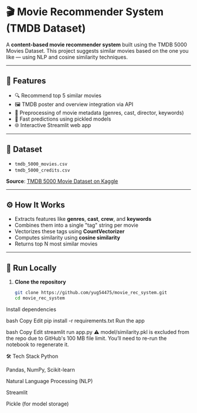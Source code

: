 # 🎬 Movie Recommender System (TMDB Dataset)

A **content-based movie recommender system** built using the TMDB 5000 Movies Dataset. This project suggests similar movies based on the one you like — using NLP and cosine similarity techniques.

---

## 📌 Features

- 🔍 Recommend top 5 similar movies
- 🖼️ TMDB poster and overview integration via API
- 🧠 Preprocessing of movie metadata (genres, cast, director, keywords)
- 💾 Fast predictions using pickled models
- 🌐 Interactive Streamlit web app

---

## 📂 Dataset

- `tmdb_5000_movies.csv`
- `tmdb_5000_credits.csv`

**Source**: [TMDB 5000 Movie Dataset on Kaggle](https://www.kaggle.com/datasets/tmdb/tmdb-movie-metadata)

---

## ⚙️ How It Works

- Extracts features like **genres**, **cast**, **crew**, and **keywords**
- Combines them into a single "tag" string per movie
- Vectorizes these tags using **CountVectorizer**
- Computes similarity using **cosine similarity**
- Returns top N most similar movies

---

## 🚀 Run Locally

1. **Clone the repository**
   ```bash
   git clone https://github.com/yug54475/movie_rec_system.git
   cd movie_rec_system
Install dependencies

bash
Copy
Edit
pip install -r requirements.txt
Run the app

bash
Copy
Edit
streamlit run app.py
⚠️ model/similarity.pkl is excluded from the repo due to GitHub's 100 MB file limit. You’ll need to re-run the notebook to regenerate it.

🛠 Tech Stack
Python

Pandas, NumPy, Scikit-learn

Natural Language Processing (NLP)

Streamlit

Pickle (for model storage)

